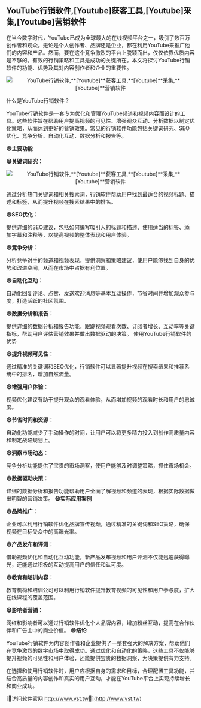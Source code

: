 ## **YouTube行销软件,**[Youtube]**获客工具,**[Youtube]**采集,**[Youtube]**营销软件**

在当今数字时代，YouTube已成为全球最大的在线视频平台之一，吸引了数百万创作者和观众。无论是个人创作者、品牌还是企业，都在利用YouTube来推广他们的内容和产品。然而，要在这个竞争激烈的平台上脱颖而出，仅仅依靠优质内容是不够的。有效的行销策略和工具是成功的关键所在。本文将探讨YouTube行销软件的功能、优势及其对内容创作者和企业的重要性。

 <center><img src="https://vst.tw/MP4/tuiguang/png/3.png" alt="YouTube行销软件,**[Youtube]**获客工具,**[Youtube]**采集,**[Youtube]**营销软件"></center>

什么是YouTube行销软件？

YouTube行销软件是一套专为优化和管理YouTube频道和视频内容而设计的工具。这些软件旨在帮助用户提高视频的可见性、增强观众互动、分析数据以制定优化策略，从而达到更好的营销效果。常见的行销软件功能包括关键词研究、SEO优化、竞争分析、自动化互动、数据分析和报告等。

**😄主要功能**

**😄关键词研究：**

 <center><img src="https://vst.tw/MP4/tuiguang/png/2.png" alt="YouTube行销软件,**[Youtube]**获客工具,**[Youtube]**采集,**[Youtube]**营销软件"></center>

通过分析热门关键词和相关搜索词，行销软件帮助用户找到最适合的视频标题、描述和标签，从而提升视频在搜索结果中的排名。

**😄SEO优化：**

提供详细的SEO建议，包括如何编写吸引人的标题和描述、使用适当的标签、添加字幕和注释等，以提高视频的整体表现和用户体验。

**😄竞争分析：**

分析竞争对手的频道和视频表现，提供洞察和策略建议，使用户能够找到自身的优势和改进空间，从而在市场中占据有利位置。

**😄自动化互动：**

自动化回复评论、点赞、发送欢迎消息等基本互动操作，节省时间并增加观众参与度，打造活跃的社区氛围。

**😄数据分析和报告：**

提供详细的数据分析和报告功能，跟踪视频观看次数、订阅者增长、互动率等关键指标，帮助用户评估营销效果并做出数据驱动的决策。
使用YouTube行销软件的优势

**😄提升视频可见性：**

通过精准的关键词和SEO优化，行销软件可以显著提升视频在搜索结果和推荐系统中的排名，增加自然流量。

**😄增强用户体验：**

视频优化建议有助于提升观众的观看体验，从而增加视频的观看时长和用户的忠诚度。

**😄节省时间和资源：**

自动化功能减少了手动操作的时间，让用户可以将更多精力投入到创作高质量内容和制定战略规划上。

**😄洞察市场动态：**

竞争分析功能提供了宝贵的市场洞察，使用户能够及时调整策略，抓住市场机会。

**😄数据驱动决策：**

详细的数据分析和报告功能帮助用户全面了解视频和频道的表现，根据实际数据做出明智的营销决策。
**😄实际应用案例**

**😄品牌推广：**

企业可以利用行销软件优化品牌宣传视频，通过精准的关键词和SEO策略，确保视频在目标受众中的高曝光率。

**😄产品发布和评测：**

借助视频优化和自动化互动功能，新产品发布视频和用户评测不仅能迅速获得曝光，还能通过积极的互动提高用户的信任和认可度。

**😄教育和培训内容：**

教育机构和培训公司可以利用行销软件提升教育视频的可见性和用户参与度，扩大在线课程的覆盖范围。

**😄影响者营销：**

网红和影响者可以通过行销软件优化个人品牌内容，增加粉丝互动，提高在合作伙伴和广告主中的商业价值。
**😄结论**

YouTube行销软件为内容创作者和企业提供了一整套强大的解决方案，帮助他们在竞争激烈的数字市场中取得成功。通过优化和自动化的策略，这些工具不仅能够提升视频的可见性和用户体验，还能提供宝贵的数据洞察，为决策提供有力支持。

在选择和使用行销软件时，用户应根据自身的需求和目标，合理配置工具功能，并结合高质量的内容创作和真实的用户互动，才能在YouTube平台上实现持续增长和商业成功。


[👻访问软件官网 http://www.vst.tw👻](http://www.vst.tw)
